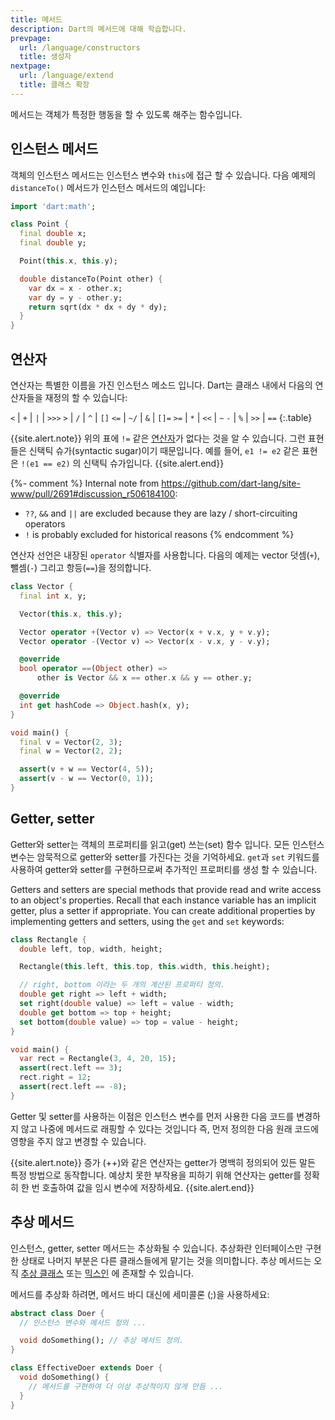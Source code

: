 ```yaml
---
title: 메서드
description: Dart의 메서드에 대해 학습합니다.
prevpage:
  url: /language/constructors
  title: 생성자
nextpage:
  url: /language/extend
  title: 클래스 확장
---
```


메서드는 객체가 특정한 행동을 할 수 있도록 해주는 함수입니다.

## 인스턴스 메서드

객체의 인스턴스 메서드는 인스턴스 변수와 `this`에 접근 할 수 있습니다.
다음 예제의 `distanceTo()` 메서드가 인스턴스 메서드의 예입니다:

<?code-excerpt "misc/lib/language_tour/classes/point.dart (class-with-distanceTo)" plaster="none"?>
```dart
import 'dart:math';

class Point {
  final double x;
  final double y;

  Point(this.x, this.y);

  double distanceTo(Point other) {
    var dx = x - other.x;
    var dy = y - other.y;
    return sqrt(dx * dx + dy * dy);
  }
}
```

## 연산자

연산자는 특별한 이름을 가진 인스턴스 메소드 입니다.
Dart는 클래스 내에서 다음의 연산자들을 재정의 할 수 있습니다:

`<`  | `+`  | `|`  | `>>>`
`>`  | `/`  | `^`  | `[]`
`<=` | `~/` | `&`  | `[]=`
`>=` | `*`  | `<<` | `~`
`-`  | `%`  | `>>` | `==`
{:.table}

{{site.alert.note}}
  위의 표에 `!=` 같은 [연산자][operators]가 없다는 것을 알 수 있습니다.
  그런 표현들은 신택틱 슈가(syntactic sugar)이기 때문입니다.
  예를 들어, `e1 != e2` 같은 표현은 `!(e1 == e2)` 의 신택틱 슈가입니다.
{{site.alert.end}}

{%- comment %}
  Internal note from https://github.com/dart-lang/site-www/pull/2691#discussion_r506184100:
  -  `??`, `&&` and `||` are excluded because they are lazy / short-circuiting operators
  - `!` is probably excluded for historical reasons
{% endcomment %}

연산자 선언은 내장된 `operator` 식별자를 사용합니다.
다음의 예제는 vector 덧셈(`+`), 뺄셈(`-`) 그리고 항등(`==`)을 정의합니다.

<?code-excerpt "misc/lib/language_tour/classes/vector.dart"?>
```dart
class Vector {
  final int x, y;

  Vector(this.x, this.y);

  Vector operator +(Vector v) => Vector(x + v.x, y + v.y);
  Vector operator -(Vector v) => Vector(x - v.x, y - v.y);

  @override
  bool operator ==(Object other) =>
      other is Vector && x == other.x && y == other.y;

  @override
  int get hashCode => Object.hash(x, y);
}

void main() {
  final v = Vector(2, 3);
  final w = Vector(2, 2);

  assert(v + w == Vector(4, 5));
  assert(v - w == Vector(0, 1));
}
```


## Getter, setter

Getter와 setter는 객체의 프로퍼티를 읽고(get) 쓰는(set) 함수 입니다.
모든 인스턴스 변수는 암묵적으로 getter와 setter를 가진다는 것을 기억하세요.
`get`과 `set` 키워드를 사용하여 getter와 setter를 구현하므로써 추가적인 프로퍼티를 생성 할 수 있습니다.

Getters and setters are special methods that provide read and write
access to an object's properties. Recall that each instance variable has
an implicit getter, plus a setter if appropriate. You can create
additional properties by implementing getters and setters, using the
`get` and `set` keywords:

<?code-excerpt "misc/lib/language_tour/classes/rectangle.dart"?>
```dart
class Rectangle {
  double left, top, width, height;

  Rectangle(this.left, this.top, this.width, this.height);

  // right, bottom 이라는 두 개의 계산된 프로퍼티 정의.
  double get right => left + width;
  set right(double value) => left = value - width;
  double get bottom => top + height;
  set bottom(double value) => top = value - height;
}

void main() {
  var rect = Rectangle(3, 4, 20, 15);
  assert(rect.left == 3);
  rect.right = 12;
  assert(rect.left == -8);
}
```
<!-- 번역이 확실하지 않음 -->
Getter 및 setter를 사용하는 이점은 인스턴스 변수를 먼저 사용한 다음 코드를 변경하지 않고
나중에 메서드로 래핑할 수 있다는 것입니다
즉, 먼저 정의한 다음 원래 코드에 영향을 주지 않고 변경할 수 있습니다.

{{site.alert.note}}
  증가 (++)와 같은 연산자는 getter가 명백히 정의되어 있든 말든 특정 방법으로 동작합니다.
  예상치 못한 부작용을 피하기 위해 연산자는 getter를 정확히 한 번 호출하여 값을 임시 변수에 저장하세요.
{{site.alert.end}}

## 추상 메서드

인스턴스, getter, setter 메서드는 추상화될 수 있습니다.
추상화란 인터페이스만 구현한 상태로 나머지 부분은 다른 클래스들에게 맡기는 것을 의미합니다.
추상 메서드는 오직 [추상 클래스][abstract classes] 또는 [믹스인][mixins] 에 존재할 수 있습니다.

메서드를 추상화 하려면, 메서드 바디 대신에 세미콜론 (;)을 사용하세요:

<?code-excerpt "misc/lib/language_tour/classes/doer.dart"?>
```dart
abstract class Doer {
  // 인스턴스 변수와 메서드 정의 ...

  void doSomething(); // 추상 메서드 정의.
}

class EffectiveDoer extends Doer {
  void doSomething() {
    // 메서드를 구현하여 더 이상 추상적이지 않게 만듬 ...
  }
}
```

[operators]: /language/operators
[abstract classes]: /language/class-modifiers#abstract
[mixins]: /language/mixins
